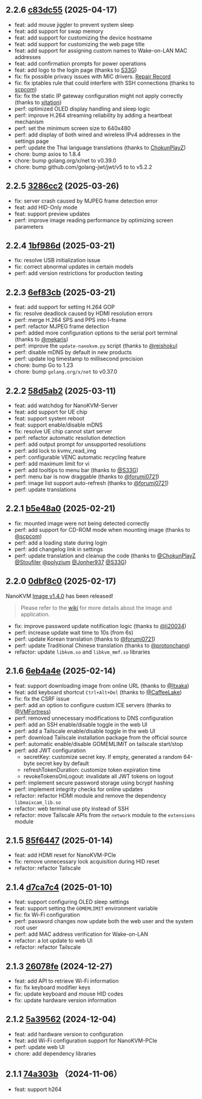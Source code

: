 ## 2.2.6 [c83dc55](https://github.com/sipeed/NanoKVM/commit/c83dc5565c9dbed22336661a8832edbd93a06d11) (2025-04-17)

* feat: add mouse jiggler to prevent system sleep
* feat: add support for swap memory
* feat: add support for customizing the device hostname
* feat: add support for customizing the web page title
* feat: add support for assigning custom names to Wake-on-LAN MAC addresses
* feat: add confirmation prompts for power operations
* feat: add logo to the login page (thanks to [S33G](https://github.com/S33G))
* fix: fix possible privacy issues with MIC drivers. [Repair Record](https://github.com/sipeed/NanoKVM/commit/f9244b36df090a05cd59ba11ea4fd01e9b638995)
* fix: fix iptables rule that could interfere with SSH connections (thanks to [scpcom](https://github.com/scpcom))
* fix: fix the static IP gateway configuration might not apply correctly (thanks to [xitation](https://github.com/xitation))
* perf: optimized OLED display handling and sleep logic
* perf: improve H.264 streaming reliability by adding a heartbeat mechanism
* perf: set the minimum screen size to 640x480
* perf: add display of both wired and wireless IPv4 addresses in the settings page
* perf: update the Thai language translations (thanks to [ChokunPlayZ](https://github.com/ChokunPlayZ))
* chore: bump axios to 1.8.4
* chore: bump golang.org/x/net to v0.39.0
* chore: bump github.com/golang-jwt/jwt/v5 to to v5.2.2

## 2.2.5 [3286cc2](https://github.com/sipeed/NanoKVM/commit/3286cc2f85a14133d65935cb476c833dcf151459) (2025-03-26)

* fix: server crash caused by MJPEG frame detection error
* feat: add HID-Only mode
* feat: support preview updates
* perf: improve image reading performance by optimizing screen parameters

## 2.2.4 [1bf986d](https://github.com/sipeed/NanoKVM/commit/1bf986d41b34d568c1ffee5df90ce61b6b08456b) (2025-03-21)

* fix: resolve USB initialization issue
* fix: correct abnormal updates in certain models
* perf: add version restrictions for production testing

## 2.2.3 [6ef83cb](https://github.com/sipeed/NanoKVM/commit/6ef83cb22fcd77f721d32c97c85d12f2bfc3035a) (2025-03-21)

* feat: add support for setting H.264 GOP
* fix: resolve deadlock caused by HDMI resolution errors
* perf: merge H.264 SPS and PPS into I-frame
* perf: refactor MJPEG frame detection
* perf: added more configuration options to the serial port terminal (thanks to [@mekaris](https://github.com/mekaris))
* perf: improve the `update-nanokvm.py` script (thanks to [@reishoku](https://github.com/reishoku))
* perf: disable mDNS by default in new products
* perf: update log timestamp to millisecond precision
* chore: bump Go to 1.23
* chore: bump `golang.org/x/net` to v0.37.0

## 2.2.2 [58d5ab2](https://github.com/sipeed/NanoKVM/commit/58d5ab2d37244b1e1a68b925a5c23c324c489ad3) (2025-03-11)

* feat: add watchdog for NanoKVM-Server
* feat: add support for UE chip
* feat: support system reboot
* feat: support enable/disable mDNS
* fix: resolve UE chip cannot start server
* perf: refactor automatic resolution detection
* perf: add output prompt for unsupported resolutions
* perf: add lock to kvmv_read_img
* perf: configurable VENC automatic recycling feature
* perf: add maximum limit for vi
* perf: add tooltips to menu bar (thanks to [@S33G](https://github.com/S33G))
* perf: menu bar is now draggable (thanks to [@forumi0721](https://github.com/forumi0721))
* perf: image list support auto-refresh (thanks to [@forumi0721](https://github.com/forumi0721))
* perf: update translations

## 2.2.1 [b5e48a0](https://github.com/sipeed/NanoKVM/commit/b5e48a07e82df3aedd60442342ae50b95684a697) (2025-02-21)

* fix: mounted image were not being detected correctly
* perf: add support for CD-ROM mode when mounting image (thanks to [@scpcom](https://github.com/scpcom))
* perf: add a loading state during login
* perf: add changelog link in settings
* perf: update translation and cleanup the code (thanks to [@ChokunPlayZ](https://github.com/ChokunPlayZ) [@Stoufiler](https://github.com/Stoufiler) [@polyzium](https://github.com/polyzium) [@Jonher937](https://github.com/Jonher937) [@S33G](https://github.com/S33G))

## 2.2.0 [0dbf8c0](https://github.com/sipeed/NanoKVM/commit/0dbf8c007f2d0183d0f0601c3da6d3c3fccd8b31) (2025-02-17)

NanoKVM [Image v1.4.0](https://github.com/sipeed/NanoKVM/releases/tag/v1.4.0) has been released!

> Please refer to the [wiki](https://wiki.sipeed.com/hardware/en/kvm/NanoKVM/system/introduction.html) for more details about the image and application.

* fix: improve password update notification logic (thanks to [@li20034](https://github.com/li20034))
* perf: increase update wait time to 10s (from 6s)
* perf: update Korean translation (thanks to [@forumi0721](https://github.com/forumi0721))
* perf: update Traditional Chinese translation (thanks to [@protonchang](https://github.com/protonchang))
* refactor: update `libkvm.so` and `libkvm_mmf.so` libraries

## 2.1.6 [6eb4a4e](https://github.com/sipeed/NanoKVM/commit/6eb4a4ea6254f465a47f9881d13934c686649061) (2025-02-14)

* feat: support downloading image from online URL (thanks to [@Itxaka](https://github.com/Itxaka))
* feat: add keyboard shortcut `Ctrl+Alt+Del` (thanks to [@CaffeeLake](https://github.com/CaffeeLake))
* fix: fix the CSRF issue
* perf: add an option to configure custom ICE servers (thanks to [@VMFortress](https://github.com/VMFortress))
* perf: removed unnecessary modifications to DNS configuration
* perf: add an SSH enable/disable toggle in the web UI
* perf: add a Tailscale enable/disable toggle in the web UI
* perf: download Tailscale installation package from the official source
* perf: automatic enable/disable GOMEMLIMIT on tailscale start/stop
* perf: add JWT configuration
  * secretKey: customize secret key. If empty, generated a random 64-byte secret key by default
  * refreshTokenDuration: customize token expiration time
  * revokeTokensOnLogout: invalidate all JWT tokens on logout
* perf: implement secure password storage using bcrypt hashing
* perf: implement integrity checks for online updates
* refactor: refactor HDMI module and remove the dependency `libmaixcam_lib.so`
* refactor: web terminal use pty instead of SSH
* refactor: move Tailscale APIs from the `network` module to the `extensions` module

## 2.1.5 [85f6447](https://github.com/sipeed/NanoKVM/commit/85f6447a16cc2591c6459b7d3dfda4d4cb75e98c) (2025-01-14)

* feat: add HDMI reset for NanoKVM-PCIe
* fix: remove unnecessary lock acquisition during HID reset
* refactor: refactor Tailscale

## 2.1.4 [d7ca7c4](https://github.com/sipeed/NanoKVM/commit/d7ca7c453d821ad099bf79b463969419041279cb) (2025-01-10)

* feat: support configuring OLED sleep settings
* feat: support setting the `GOMEMLIMIT` environment variable
* fix: fix Wi-Fi configuration
* perf: password changes now update both the web user and the system root user
* perf: add MAC address verification for Wake-on-LAN
* refactor: a lot update to web UI
* refactor: refactor Tailscale

## 2.1.3 [26078fe](https://github.com/sipeed/NanoKVM/commit/26078fe46e43d4543d7b09901b4992e4fbe4f01f) (2024-12-27)

* feat: add API to retrieve Wi-Fi information
* fix: fix keyboard modifier keys
* fix: update keyboard and mouse HID codes
* fix: update hardware version information

## 2.1.2 [5a39562](https://github.com/sipeed/NanoKVM/commit/5a39562f2d32695933f4e7e86866136236cc9903) (2024-12-04)

* feat: add hardware version to configuration
* feat: add Wi-Fi configuration support for NanoKVM-PCIe
* perf: update web UI
* chore: add dependency libraries

## 2.1.1 [74a303b](https://github.com/sipeed/NanoKVM/commit/74a303bd5cbb58f9d8ddd81abaaf4919dbbfb71b) （2024-11-06）

* feat: support h264
